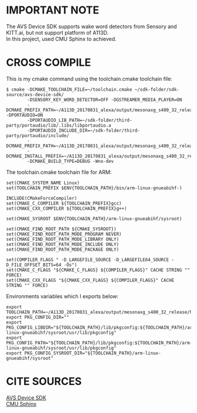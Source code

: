# IMPORTANT NOTE

The AVS Device SDK supports wake word detectors from Sensory and KITT.ai, but not support platform of A113D.  
In this project, used CMU Sphinx to achieved.


# CROSS COMPILE
This is my cmake command using the toolchain.cmake toolchain file:
```
$ cmake -DCMAKE_TOOLCHAIN_FILE=~/toolchain.cmake ~/sdk-folder/sdk-source/avs-device-sdk/ 
        -DSENSORY_KEY_WORD_DETECTOR=OFF -DGSTREAMER_MEDIA_PLAYER=ON 
        -DCMAKE_PREFIX_PATH=~/A113D_20170831_alexa/output/mesonaxg_s400_32_release/ -DPORTAUDIO=ON 
        -DPORTAUDIO_LIB_PATH=~/sdk-folder/third-party/portaudio/lib/.libs/libportaudio.a 
        -DPORTAUDIO_INCLUDE_DIR=~/sdk-folder/third-party/portaudio/include/ 
        -DCMAKE_PREFIX_PATH=~/A113D_20170831_alexa/output/mesonaxg_s400_32_release/ 
        -DCMAKE_INSTALL_PREFIX=~/A113D_20170831_alexa/output/mesonaxg_s400_32_release/ 
        -DCMAKE_BUILD_TYPE=DEBUG -Wno-dev 
```
The toolchain.cmake toolchain file for ARM:
```
set(CMAKE_SYSTEM_NAME Linux)
set(TOOLCHAIN_PREFIX $ENV{TOOLCHAIN_PATH}/bin/arm-linux-gnueabihf-)

INCLUDE(CMakeForceCompiler)
set(CMAKE_C_COMPILER ${TOOLCHAIN_PREFIX}gcc)
set(CMAKE_CXX_COMPILER ${TOOLCHAIN_PREFIX}g++)

set(CMAKE_SYSROOT $ENV{TOOLCHAIN_PATH}/arm-linux-gnueabihf/sysroot)

set(CMAKE_FIND_ROOT_PATH ${CMAKE_SYSROOT})
set(CMAKE_FIND_ROOT_PATH_MODE_PROGRAM NEVER)
set(CMAKE_FIND_ROOT_PATH_MODE_LIBRARY ONLY)
set(CMAKE_FIND_ROOT_PATH_MODE_INCLUDE ONLY)
set(CMAKE_FIND_ROOT_PATH_MODE_PACKAGE ONLY)

set(COMPILER_FLAGS " -D_LARGEFILE_SOURCE -D_LARGEFILE64_SOURCE -D_FILE_OFFSET_BITS=64 -Os")
set(CMAKE_C_FLAGS "${CMAKE_C_FLAGS} ${COMPILER_FLAGS}" CACHE STRING "" FORCE)
set(CMAKE_CXX_FLAGS "${CMAKE_CXX_FLAGS} ${COMPILER_FLAGS}" CACHE STRING "" FORCE)
```
Environments variables which I exports below:
```
export TOOLCHAIN_PATH=~/A113D_20170831_alexa/output/mesonaxg_s400_32_release/host/usr
export PKG_CONFIG_DIR=""
export PKG_CONFIG_LIBDIR="${TOOLCHAIN_PATH}/lib/pkgconfig:${TOOLCHAIN_PATH}/arm-linux-gnueabihf/sysroot/usr/lib/pkgconfig"
export PKG_CONFIG_PATH="${TOOLCHAIN_PATH}/lib/pkgconfig:${TOOLCHAIN_PATH}/arm-linux-gnueabihf/sysroot/usr/lib/pkgconfig"
export PKG_CONFIG_SYSROOT_DIR="${TOOLCHAIN_PATH}/arm-linux-gnueabihf/sysroot"
```


# CITE SOURCES

[AVS Device SDK](https://github.com/alexa/avs-device-sdk)  
[CMU Sphinx](https://cmusphinx.github.io/)
